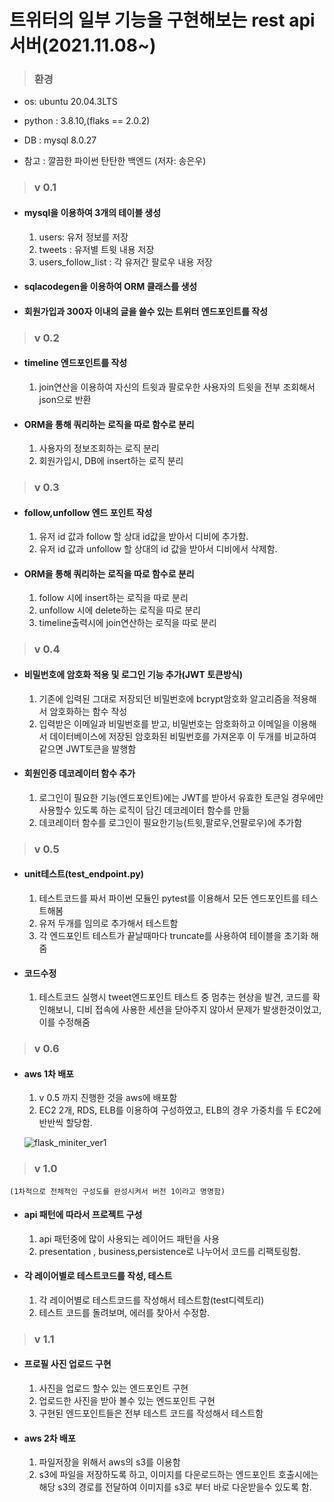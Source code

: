 # 트위터의 일부 기능을 구현해보는 rest api 서버(2021.11.08~)

> ### 환경

- os: ubuntu 20.04.3LTS
- python : 3.8.10,(flaks == 2.0.2)
- DB : mysql 8.0.27

- 참고 : 깔끔한 파이썬 탄탄한 백엔드 (저자: 송은우)

> ### v 0.1

- #### mysql을 이용하여 3개의 테이블 생성

  1. users: 유저 정보를 저장
  2. tweets : 유저별 트윗 내용 저장
  3. users_follow_list : 각 유저간 팔로우 내용 저장

- #### sqlacodegen을 이용하여 ORM 클래스를 생성

- #### 회원가입과 300자 이내의 글을 쓸수 있는 트위터 엔드포인트를 작성

> ### v 0.2

- #### timeline 엔드포인트를 작성

  1. join연산을 이용하여 자신의 트윗과 팔로우한 사용자의 트윗을 전부 조회해서 json으로 반환

- #### ORM을 통해 쿼리하는 로직을 따로 함수로 분리
  1. 사용자의 정보조회하는 로직 분리
  2. 회원가입시, DB에 insert하는 로직 분리

> ### v 0.3

- #### follow,unfollow 엔드 포인트 작성

  1. 유저 id 값과 follow 할 상대 id값을 받아서 디비에 추가함.
  2. 유저 id 값과 unfollow 할 상대의 id 값을 받아서 디비에서 삭제함.

- #### ORM을 통해 쿼리하는 로직을 따로 함수로 분리
  1. follow 시에 insert하는 로직을 따로 분리
  2. unfollow 시에 delete하는 로직을 따로 분리
  3. timeline출력시에 join연산하는 로직을 따로 분리

> ### v 0.4

- #### 비밀번호에 암호화 적용 및 로그인 기능 추가(JWT 토큰방식)

  1. 기존에 입력된 그대로 저장되던 비밀번호에 bcrypt암호화 알고리즘을 적용해서 암호화하는 함수 작성
  2. 입력받은 이메일과 비밀번호를 받고, 비밀번호는 암호화하고 이메일을 이용해서 데이터베이스에 저장된 암호화된 비밀번호를 가져온후 이 두개를 비교하여 같으면 JWT토큰을 발행함

- #### 회원인증 데코레이터 함수 추가
  1. 로그인이 필요한 기능(엔드포인트)에는 JWT를 받아서 유효한 토큰일 경우에만 사용할수 있도록 하는 로직이 담긴 데코레이터 함수를 만듦
  2. 데코레이터 함수를 로그인이 필요한기능(트윗,팔로우,언팔로우)에 추가함

> ### v 0.5

- #### unit테스트(test_endpoint.py)

  1. 테스트코드를 짜서 파이썬 모듈인 pytest를 이용해서 모든 엔드포인트를 테스트해봄
  2. 유저 두개를 임의로 추가해서 테스트함
  3. 각 엔드포인트 테스트가 끝날때마다 truncate를 사용하여 테이블을 초기화 해줌

- #### 코드수정
  1. 테스트코드 실행시 tweet엔드포인트 테스트 중 멈추는 현상을 발견, 코드를 확인해보니, 디비 접속에 사용한 세션을 닫아주지 않아서 문제가 발생한것이었고, 이를 수정해줌

> ### v 0.6

- #### aws 1차 배포

  1. v 0.5 까지 진행한 것을 aws에 배포함
  2. EC2 2개, RDS, ELB를 이용하여 구성하였고, ELB의 경우 가중치를 두 EC2에 반반씩 할당함.

  ![flask_miniter_ver1](https://user-images.githubusercontent.com/56991244/144227387-c161d898-98f9-4a51-a6bb-b7d178d03c5f.png)

> ### v 1.0

    (1차적으로 전체적인 구성도를 완성시켜서 버전 1이라고 명명함)

- #### api 패턴에 따라서 프로젝트 구성

  1. api 패턴중에 많이 사용되는 레이어드 패턴을 사용
  2. presentation , business,persistence로 나누어서 코드를 리팩토링함.

- #### 각 레이어별로 테스트코드를 작성, 테스트
  1. 각 레이어별로 테스트코드를 작성해서 테스트함(test디렉토리)
  2. 테스트 코드를 돌려보며, 에러를 찾아서 수정함.

> ### v 1.1

- #### 프로필 사진 업로드 구현

  1. 사진을 업로드 할수 있는 엔드포인트 구현
  2. 업로드한 사진을 받아 볼수 있는 엔드포인트 구현
  3. 구현된 엔드포인트들은 전부 테스트 코드를 작성해서 테스트함

- #### aws 2차 배포

  1. 파일저장을 위해서 aws의 s3를 이용함
  2. s3에 파일을 저장하도록 하고, 이미지를 다운로드하는 엔드포인트 호출시에는 해당 s3의 경로를 전달하여 이미지를 s3로 부터 바로 다운받을수 있도록 함.
